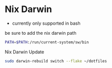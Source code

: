 # Nix Darwin 

- currently only supported in bash

be sure to add the nix darwin path
```sh
PATH=$PATH:/run/current-system/sw/bin
```

Nix Darwin Update
```sh
sudo darwin-rebuild switch --flake ~/dotfiles
```